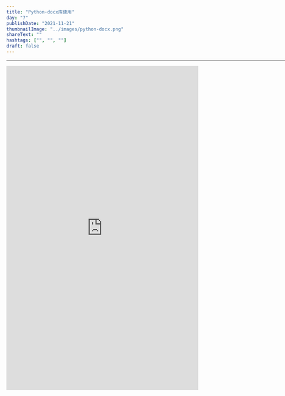 ```yaml
---
title: "Python-docx库使用"
day: "7"
publishDate: "2021-11-21"
thumbnailImage: "../images/python-docx.png"
shareText: ""
hashtags: ["", "", ""]
draft: false
---
```

<hr width=1024>
 <iframe  
  height=850 
  width=100% 
  src="https://www.wolai.com/jcode/no7UduXHFTvRtnqE7GfR3x"  
  frameborder=0  
  allowfullscreen>
 </iframe>

